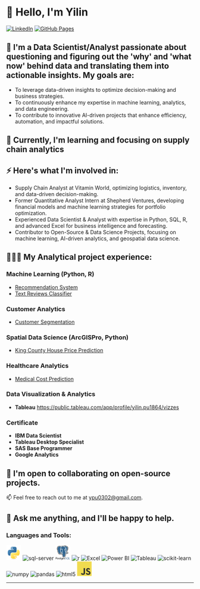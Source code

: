 # 👋 Hello, I'm Yilin

[![LinkedIn](https://img.shields.io/badge/-LinkedIn-blue?style=flat&logo=linkedin&logoColor=white)](https://www.linkedin.com/in/yilinpu0302/)
[![GitHub Pages](https://img.shields.io/badge/GitHub%20Pages-121013?logo=github&logoColor=white)](https://github.com/pyl32/)


## 👀 I'm a Data Scientist/Analyst passionate about questioning and figuring out the 'why' and 'what now' behind data and translating them into actionable insights. My goals are:

- To leverage data-driven insights to optimize decision-making and business strategies.
- To continuously enhance my expertise in machine learning, analytics, and data engineering.
- To contribute to innovative AI-driven projects that enhance efficiency, automation, and impactful solutions. 

## 🌱 Currently, I'm learning and focusing on supply chain analytics

## ⚡️ Here's what I'm involved in:

- Supply Chain Analyst at Vitamin World, optimizing logistics, inventory, and data-driven decision-making.
- Former Quantitative Analyst Intern at Shepherd Ventures, developing financial models and machine learning strategies for portfolio optimization.
- Experienced Data Scientist & Analyst with expertise in Python, SQL, R, and advanced Excel for business intelligence and forecasting.
- Contributor to Open-Source & Data Science Projects, focusing on machine learning, AI-driven analytics, and geospatial data science.

## 👩🏻‍💻 My Analytical project experience:

### **Machine Learning (Python, R)**  
- [Recommendation System]()
- [Text Reviews Classifier]()

### **Customer Analytics**  
- [Customer Segmentation]()

### **Spatial Data Science (ArcGISPro, Python)**  
- [King County House Price Prediction]()

### **Healthcare Analytics**
- [Medical Cost Prediction]()

### **Data Visualization & Analytics**  
- **Tableau** https://public.tableau.com/app/profile/yilin.pu1864/vizzes

### **Certificate**
- **IBM Data Scientist**
- **Tableau Desktop Specialist**
- **SAS Base Programmer**
- **Google Analytics**


## 💞️ I'm open to collaborating on open-source projects.

📫 Feel free to reach out to me at ypu0302@gmail.com.

## 💬 Ask me anything, and I'll be happy to help.
<h3 align="left">Languages and Tools:</h3>
<p align="left">
  <img src="https://raw.githubusercontent.com/devicons/devicon/master/icons/python/python-original.svg" alt="python" width="40" height="40"/>
  <img src="https://www.svgrepo.com/show/303229/microsoft-sql-server-logo.svg" alt="sql-server" width="40" height="40"/>
  <img src="https://raw.githubusercontent.com/devicons/devicon/master/icons/postgresql/postgresql-original-wordmark.svg" alt="postgresql" width="40" height="40"/>
  <img src="https://www.vectorlogo.zone/logos/r-project/r-project-icon.svg" alt="r" width="40" height="40"/>
  <img src="https://cdn.worldvectorlogo.com/logos/microsoft-excel-2013.svg" alt="Excel" title="Excel" width="40" height="40"/>
  <img src="https://cdn.worldvectorlogo.com/logos/power-bi.svg" alt="Power BI" title="Power BI" width="40" height="40"/>
  <img src="https://upload.wikimedia.org/wikipedia/commons/4/4b/Tableau_Logo.png" alt="Tableau" title="Tableau" width="80" height="28"/>
  <img src="https://upload.wikimedia.org/wikipedia/commons/0/05/Scikit_learn_logo_small.svg" alt="scikit-learn" width="40" height="40"/>
  <img src="https://upload.wikimedia.org/wikipedia/commons/1/1a/NumPy_logo.svg" alt="numpy" width="60" height="25"/>
  <img src="https://upload.wikimedia.org/wikipedia/commons/e/ed/Pandas_logo.svg" alt="pandas" width="40" height="40"/>
  <img src="https://upload.wikimedia.org/wikipedia/commons/3/38/HTML5_Badge.svg" alt="html5" width="40" height="40"/>
  <img src="https://raw.githubusercontent.com/devicons/devicon/master/icons/javascript/javascript-original.svg" alt="javascript" width="40" height="40"/>
</p>

---


